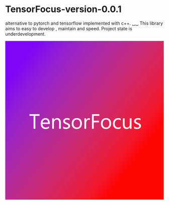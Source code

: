 # TensorFocus-version-0.0.1
alternative to pytorch and tensorflow implemented with c++. ␣␣ This library aims to easy to develop , 
  maintain and speed. Project state is underdevelopment.

![](tensorfocusimg.png)
